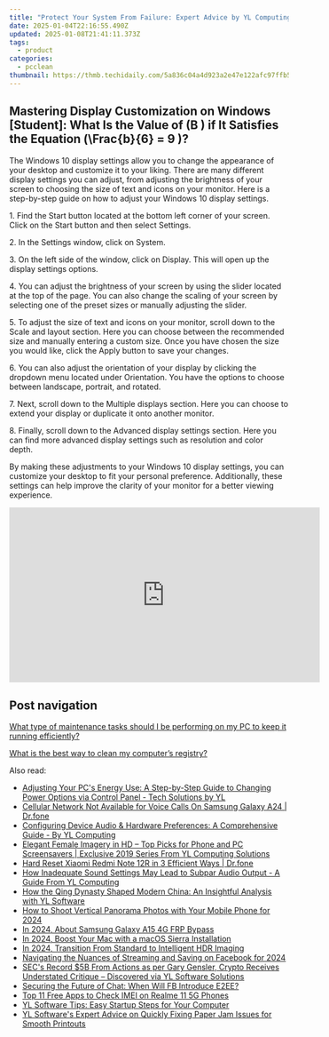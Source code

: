 ```yaml
---
title: "Protect Your System From Failure: Expert Advice by YL Computing's Team"
date: 2025-01-04T22:16:55.490Z
updated: 2025-01-08T21:41:11.373Z
tags:
  - product
categories:
  - pcclean
thumbnail: https://thmb.techidaily.com/5a836c04a4d923a2e47e122afc97ffb5e93afa98d18b4563b5a8924a658295ed.jpg
---
```


## Mastering Display Customization on Windows [Student]: What Is the Value of \(B \) if It Satisfies the Equation \(\Frac{b}{6} = 9 \)?

The Windows 10 display settings allow you to change the appearance of your desktop and customize it to your liking. There are many different display settings you can adjust, from adjusting the brightness of your screen to choosing the size of text and icons on your monitor. Here is a step-by-step guide on how to adjust your Windows 10 display settings. 

1\. Find the Start button located at the bottom left corner of your screen. Click on the Start button and then select Settings.

2\. In the Settings window, click on System.

3\. On the left side of the window, click on Display. This will open up the display settings options. 

4\. You can adjust the brightness of your screen by using the slider located at the top of the page. You can also change the scaling of your screen by selecting one of the preset sizes or manually adjusting the slider.

5\. To adjust the size of text and icons on your monitor, scroll down to the Scale and layout section. Here you can choose between the recommended size and manually entering a custom size. Once you have chosen the size you would like, click the Apply button to save your changes.

6\. You can also adjust the orientation of your display by clicking the dropdown menu located under Orientation. You have the options to choose between landscape, portrait, and rotated.

7\. Next, scroll down to the Multiple displays section. Here you can choose to extend your display or duplicate it onto another monitor.

8\. Finally, scroll down to the Advanced display settings section. Here you can find more advanced display settings such as resolution and color depth. 

By making these adjustments to your Windows 10 display settings, you can customize your desktop to fit your personal preference. Additionally, these settings can help improve the clarity of your monitor for a better viewing experience.

<!-- affiliate ads begin -->
<iframe width="560" height="315" src="https://www.youtube.com/embed/iPCr_bxZjMQ?si=ubOsoq5umPEXL9xL" title="YouTube video player" frameborder="0" allow="accelerometer; autoplay; clipboard-write; encrypted-media; gyroscope; picture-in-picture; web-share" referrerpolicy="strict-origin-when-cross-origin" allowfullscreen></iframe>
<!-- affiliate ads end -->

## Post navigation

[What type of maintenance tasks should I be performing on my PC to keep it running efficiently?](https://tools.techidaily.com/pcclean/products/)

[What is the best way to clean my computer’s registry?](https://tools.techidaily.com/pcclean/products/)

<ins class="adsbygoogle"
     style="display:block"
     data-ad-format="autorelaxed"
     data-ad-client="ca-pub-7571918770474297"
     data-ad-slot="1223367746"></ins>

<ins class="adsbygoogle"
     style="display:block"
     data-ad-client="ca-pub-7571918770474297"
     data-ad-slot="8358498916"
     data-ad-format="auto"
     data-full-width-responsive="true"></ins>

<span class="atpl-alsoreadstyle">Also read:</span>
<div><ul>
<li><a href="https://win-updates.techidaily.com/adjusting-your-pcs-energy-use-a-step-by-step-guide-to-changing-power-options-via-control-panel-tech-solutions-by-yl/"><u>Adjusting Your PC's Energy Use: A Step-by-Step Guide to Changing Power Options via Control Panel - Tech Solutions by YL</u></a></li>
<li><a href="https://howto.techidaily.com/cellular-network-not-available-for-voice-calls-on-samsung-galaxy-a24-drfone-by-drfone-fix-android-problems-fix-android-problems/"><u>Cellular Network Not Available for Voice Calls On Samsung Galaxy A24 | Dr.fone</u></a></li>
<li><a href="https://win-updates.techidaily.com/configuring-device-audio-and-hardware-preferences-a-comprehensive-guide-by-yl-computing/"><u>Configuring Device Audio & Hardware Preferences: A Comprehensive Guide - By YL Computing</u></a></li>
<li><a href="https://win-updates.techidaily.com/elegant-female-imagery-in-hd-top-picks-for-phone-and-pc-screensavers-exclusive-2019-series-from-yl-computing-solutions/"><u>Elegant Female Imagery in HD – Top Picks for Phone and PC Screensavers | Exclusive 2019 Series From YL Computing Solutions</u></a></li>
<li><a href="https://techidaily.com/hard-reset-xiaomi-redmi-note-12r-in-3-efficient-ways-drfone-by-drfone-reset-android-reset-android/"><u>Hard Reset Xiaomi Redmi Note 12R in 3 Efficient Ways | Dr.fone</u></a></li>
<li><a href="https://win-updates.techidaily.com/how-inadequate-sound-settings-may-lead-to-subpar-audio-output-a-guide-from-yl-computing/"><u>How Inadequate Sound Settings May Lead to Subpar Audio Output - A Guide From YL Computing</u></a></li>
<li><a href="https://win-updates.techidaily.com/how-the-qing-dynasty-shaped-modern-china-an-insightful-analysis-with-yl-software/"><u>How the Qing Dynasty Shaped Modern China: An Insightful Analysis with YL Software</u></a></li>
<li><a href="https://some-techniques.techidaily.com/how-to-shoot-vertical-panorama-photos-with-your-mobile-phone-for-2024/"><u>How to Shoot Vertical Panorama Photos with Your Mobile Phone for 2024</u></a></li>
<li><a href="https://bypass-frp.techidaily.com/in-2024-about-samsung-galaxy-a15-4g-frp-bypass-by-drfone-android/"><u>In 2024, About Samsung Galaxy A15 4G FRP Bypass</u></a></li>
<li><a href="https://fox-access.techidaily.com/in-2024-boost-your-mac-with-a-macos-sierra-installation/"><u>In 2024, Boost Your Mac with a macOS Sierra Installation</u></a></li>
<li><a href="https://some-approaches.techidaily.com/in-2024-transition-from-standard-to-intelligent-hdr-imaging/"><u>In 2024, Transition From Standard to Intelligent HDR Imaging</u></a></li>
<li><a href="https://video-capture.techidaily.com/navigating-the-nuances-of-streaming-and-saving-on-facebook-for-2024/"><u>Navigating the Nuances of Streaming and Saving on Facebook for 2024</u></a></li>
<li><a href="https://win-updates.techidaily.com/secs-record-5b-from-actions-as-per-gary-gensler-crypto-receives-understated-critique-discovered-via-yl-software-solutions/"><u>SEC's Record $5B From Actions as per Gary Gensler, Crypto Receives Understated Critique – Discovered via YL Software Solutions</u></a></li>
<li><a href="https://facebook.techidaily.com/securing-the-future-of-chat-when-will-fb-introduce-e2ee/"><u>Securing the Future of Chat: When Will FB Introduce E2EE?</u></a></li>
<li><a href="https://sim-unlock.techidaily.com/top-11-free-apps-to-check-imei-on-realme-11-5g-phones-by-drfone-android/"><u>Top 11 Free Apps to Check IMEI on Realme 11 5G Phones</u></a></li>
<li><a href="https://win-updates.techidaily.com/yl-software-tips-easy-startup-steps-for-your-computer/"><u>YL Software Tips: Easy Startup Steps for Your Computer</u></a></li>
<li><a href="https://win-updates.techidaily.com/yl-softwares-expert-advice-on-quickly-fixing-paper-jam-issues-for-smooth-printouts/"><u>YL Software's Expert Advice on Quickly Fixing Paper Jam Issues for Smooth Printouts</u></a></li>
</ul></div>

